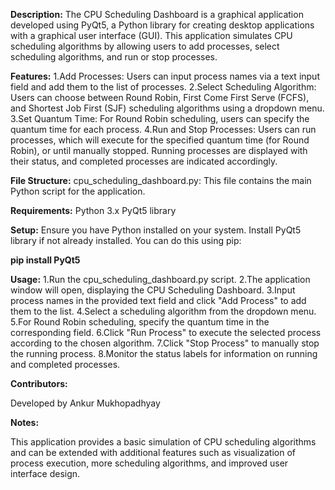 **Description:**
The CPU Scheduling Dashboard is a graphical application developed using PyQt5, a Python library for creating desktop applications with a graphical user interface (GUI). This application simulates CPU scheduling algorithms by allowing users to add processes, select scheduling algorithms, and run or stop processes.

**Features:**
1.Add Processes: Users can input process names via a text input field and add them to the list of processes.
2.Select Scheduling Algorithm: Users can choose between Round Robin, First Come First Serve (FCFS), and Shortest Job First (SJF) scheduling algorithms using a dropdown menu.
3.Set Quantum Time: For Round Robin scheduling, users can specify the quantum time for each process.
4.Run and Stop Processes: Users can run processes, which will execute for the specified quantum time (for Round Robin), or until manually stopped. Running processes are displayed with their status, and completed processes are indicated accordingly.

**File Structure:**
cpu_scheduling_dashboard.py: This file contains the main Python script for the application.

**Requirements:**
Python 3.x
PyQt5 library

**Setup:**
Ensure you have Python installed on your system.
Install PyQt5 library if not already installed. You can do this using pip:

**pip install PyQt5**

**Usage:**
1.Run the cpu_scheduling_dashboard.py script.
2.The application window will open, displaying the CPU Scheduling Dashboard.
3.Input process names in the provided text field and click "Add Process" to add them to the list.
4.Select a scheduling algorithm from the dropdown menu.
5.For Round Robin scheduling, specify the quantum time in the corresponding field.
6.Click "Run Process" to execute the selected process according to the chosen algorithm.
7.Click "Stop Process" to manually stop the running process.
8.Monitor the status labels for information on running and completed processes.

**Contributors:**

Developed by Ankur Mukhopadhyay

**Notes:**

This application provides a basic simulation of CPU scheduling algorithms and can be extended with additional features such as visualization of process execution, more scheduling algorithms, and improved user interface design.
